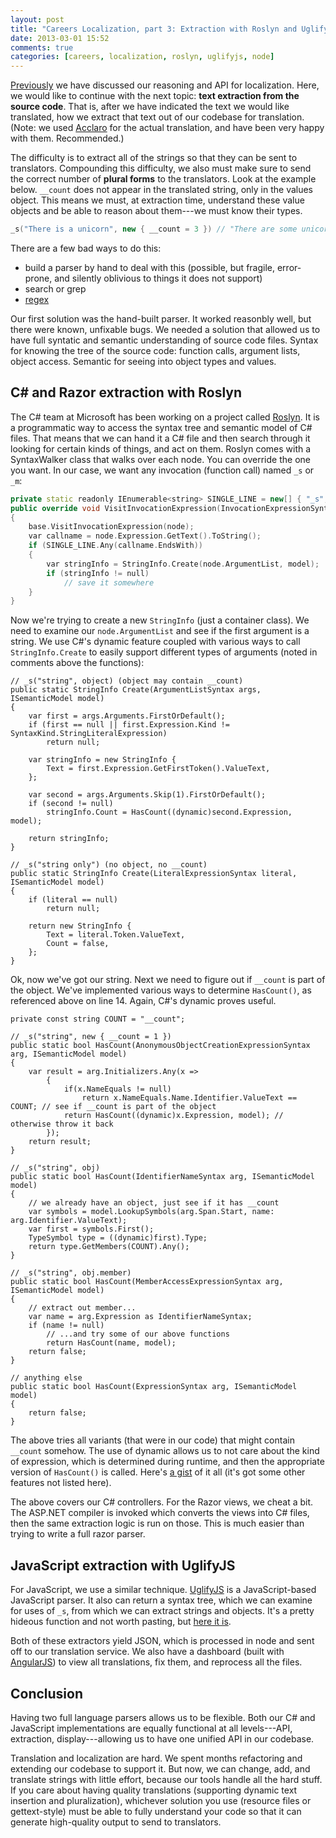 ```yaml
---
layout: post
title: "Careers Localization, part 3: Extraction with Roslyn and Uglify"
date: 2013-03-01 15:52
comments: true
categories: [careers, localization, roslyn, uglifyjs, node]
---
```


[Previously](/blog/2013/02/28/careers-localization-part-2-api/) we have discussed our reasoning and API for localization. Here, we would like to continue with the next topic: **text extraction from the source code**. That is, after we have indicated the text we would like translated, how we extract that text out of our codebase for translation. (Note: we used [Acclaro](http://www.acclaro.com/) for the actual translation, and have been very happy with them. Recommended.)

The difficulty is to extract all of the strings so that they can be sent to translators. Compounding this difficulty, we also must make sure to send the correct number of **plural forms** to the translators. Look at the example below. `__count` does not appear in the translated string, only in the values object. This means we must, at extraction time, understand these value objects and be able to reason about them---we must know their types.

~~~ cpp
_s("There is a unicorn", new { __count = 3 }) // "There are some unicorns"
~~~

There are a few bad ways to do this:

- build a parser by hand to deal with this (possible, but fragile, error-prone, and silently oblivious to things it does not support)
- search or grep
- [regex](http://stackoverflow.com/a/1732454/864236)

Our first solution was the hand-built parser. It worked reasonbly well, but there were known, unfixable bugs. We needed a solution that allowed us to have full syntatic and semantic understanding of source code files. Syntax for knowing the tree of the source code: function calls, argument lists, object access. Semantic for seeing into object types and values.

## C# and Razor extraction with Roslyn

The C# team at Microsoft has been working on a project called [Roslyn](http://msdn.microsoft.com/en-us/vstudio/roslyn.aspx). It is a programmatic way to access the syntax tree and semantic model of C# files. That means that we can hand it a C# file and then search through it looking for certain kinds of things, and act on them. Roslyn comes with a SyntaxWalker class that walks over each node. You can override the one you want. In our case, we want any invocation (function call) named `_s` or `_m`:

~~~ cpp
private static readonly IEnumerable<string> SINGLE_LINE = new[] { "_s", "_m" };
public override void VisitInvocationExpression(InvocationExpressionSyntax node)
{
	base.VisitInvocationExpression(node);
	var callname = node.Expression.GetText().ToString();
	if (SINGLE_LINE.Any(callname.EndsWith))
	{
		var stringInfo = StringInfo.Create(node.ArgumentList, model);
		if (stringInfo != null)
			// save it somewhere
	}
}
~~~

Now we're trying to create a new `StringInfo` (just a container class). We need to examine our `node.ArgumentList` and see if the first argument is a string. We use C#'s dynamic feature coupled with various ways to call `StringInfo.Create` to easily support different types of arguments (noted in comments above the functions):

~~~
// _s("string", object) (object may contain __count)
public static StringInfo Create(ArgumentListSyntax args, ISemanticModel model)
{
	var first = args.Arguments.FirstOrDefault();
	if (first == null || first.Expression.Kind != SyntaxKind.StringLiteralExpression)
		return null;

	var stringInfo = new StringInfo {
		Text = first.Expression.GetFirstToken().ValueText,
	};

	var second = args.Arguments.Skip(1).FirstOrDefault();
	if (second != null)
		stringInfo.Count = HasCount((dynamic)second.Expression, model);

	return stringInfo;
}

// _s("string only") (no object, no __count)
public static StringInfo Create(LiteralExpressionSyntax literal, ISemanticModel model)
{
	if (literal == null)
		return null;

	return new StringInfo {
		Text = literal.Token.ValueText,
		Count = false,
	};
}
~~~

Ok, now we've got our string. Next we need to figure out if `__count` is part of the object. We've implemented various ways to determine `HasCount()`, as referenced above on line 14. Again, C#'s dynamic proves useful.

~~~
private const string COUNT = "__count";

// _s("string", new { __count = 1 })
public static bool HasCount(AnonymousObjectCreationExpressionSyntax arg, ISemanticModel model)
{
	var result = arg.Initializers.Any(x =>
		{
			if(x.NameEquals != null)
				return x.NameEquals.Name.Identifier.ValueText == COUNT; // see if __count is part of the object
			return HasCount((dynamic)x.Expression, model); // otherwise throw it back
		});
	return result;
}

// _s("string", obj)
public static bool HasCount(IdentifierNameSyntax arg, ISemanticModel model)
{
	// we already have an object, just see if it has __count
	var symbols = model.LookupSymbols(arg.Span.Start, name: arg.Identifier.ValueText);
	var first = symbols.First();
	TypeSymbol type = ((dynamic)first).Type;
	return type.GetMembers(COUNT).Any();
}

// _s("string", obj.member)
public static bool HasCount(MemberAccessExpressionSyntax arg, ISemanticModel model)
{
	// extract out member...
	var name = arg.Expression as IdentifierNameSyntax;
	if (name != null)
		// ...and try some of our above functions
		return HasCount(name, model);
	return false;
}

// anything else
public static bool HasCount(ExpressionSyntax arg, ISemanticModel model)
{
	return false;
}
~~~

The above tries all variants (that were in our code) that might contain `__count` somehow. The use of dynamic allows us to not care about the kind of expression, which is determined during runtime, and then the appropriate version of `HasCount()` is called. Here's [a gist](https://gist.github.com/mjibson/5052106#file-extractor-cs) of it all (it's got some other features not listed here).

The above covers our C# controllers. For the Razor views, we cheat a bit. The ASP.NET compiler is invoked which converts the views into C# files, then the same extraction logic is run on those. This is much easier than trying to write a full razor parser.

## JavaScript extraction with UglifyJS

For JavaScript, we use a similar technique. [UglifyJS](https://github.com/mishoo/UglifyJS) is a JavaScript-based JavaScript parser. It also can return a syntax tree, which we can examine for uses of `_s`, from which we can extract strings and objects. It's a pretty hideous function and not worth pasting, but [here it is](https://gist.github.com/mjibson/5052106#file-extractor-js).

Both of these extractors yield JSON, which is processed in node and sent off to our translation service. We also have a dashboard (built with [AngularJS](http://angularjs.org/)) to view all translations, fix them, and reprocess all the files.

## Conclusion

Having two full language parsers allows us to be flexible. Both our C# and JavaScript implementations are equally functional at all levels---API, extraction, display---allowing us to have one unified API in our codebase.

Translation and localization are hard. We spent months refactoring and extending our codebase to support it. But now, we can change, add, and translate strings with little effort, because our tools handle all the hard stuff. If you care about having quality translations (supporting dynamic text insertion and pluralization), whichever solution you use (resource files or gettext-style) must be able to fully understand your code so that it can generate high-quality output to send to translators.
